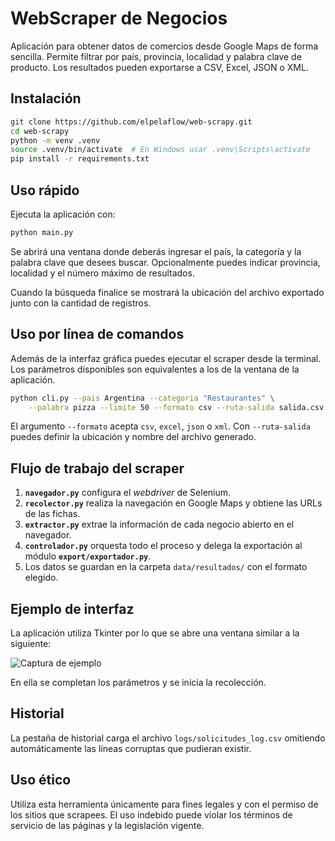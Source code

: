 # WebScraper de Negocios

Aplicación para obtener datos de comercios desde Google Maps de forma sencilla. Permite filtrar por país, provincia, localidad y palabra clave de producto. Los resultados pueden exportarse a CSV, Excel, JSON o XML.

## Instalación

```bash
git clone https://github.com/elpelaflow/web-scrapy.git
cd web-scrapy
python -m venv .venv
source .venv/bin/activate  # En Windows usar .venv\Scripts\activate
pip install -r requirements.txt
```

## Uso rápido

Ejecuta la aplicación con:

```bash
python main.py
```

Se abrirá una ventana donde deberás ingresar el país, la categoría y la palabra clave que desees buscar. Opcionalmente puedes indicar provincia, localidad y el número máximo de resultados.

Cuando la búsqueda finalice se mostrará la ubicación del archivo exportado junto con la cantidad de registros.

## Uso por línea de comandos

Además de la interfaz gráfica puedes ejecutar el scraper desde la terminal. Los
parámetros disponibles son equivalentes a los de la ventana de la aplicación.

```bash
python cli.py --pais Argentina --categoria "Restaurantes" \
    --palabra pizza --limite 50 --formato csv --ruta-salida salida.csv
```

El argumento `--formato` acepta `csv`, `excel`, `json` o `xml`. Con `--ruta-salida`
puedes definir la ubicación y nombre del archivo generado.

## Flujo de trabajo del scraper

1. **`navegador.py`** configura el *webdriver* de Selenium.
2. **`recolector.py`** realiza la navegación en Google Maps y obtiene las URLs de las fichas.
3. **`extractor.py`** extrae la información de cada negocio abierto en el navegador.
4. **`controlador.py`** orquesta todo el proceso y delega la exportación al módulo **`export/exportador.py`**.
5. Los datos se guardan en la carpeta `data/resultados/` con el formato elegido.

## Ejemplo de interfaz

La aplicación utiliza Tkinter por lo que se abre una ventana similar a la siguiente:

![Captura de ejemplo](docs/captura_ejemplo.png)

En ella se completan los parámetros y se inicia la recolección.

## Historial

La pestaña de historial carga el archivo `logs/solicitudes_log.csv` omitiendo
automáticamente las líneas corruptas que pudieran existir.

## Uso ético

Utiliza esta herramienta únicamente para fines legales y con el permiso de los sitios que scrapees. El uso indebido puede violar los términos de servicio de las páginas y la legislación vigente.